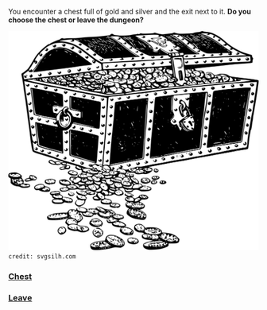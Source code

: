 You encounter a chest full of gold and silver and the exit next to it. **Do you choose the chest or leave the dungeon?**

![gold&silver](../images/blood/coins.png)  
`credit: svgsilh.com`

### [Chest](chest.md)
### [Leave](leave.md)